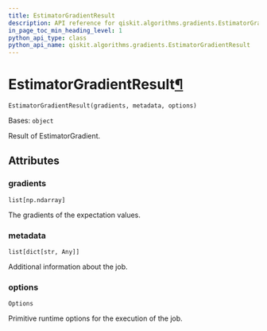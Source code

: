 ```yaml
---
title: EstimatorGradientResult
description: API reference for qiskit.algorithms.gradients.EstimatorGradientResult
in_page_toc_min_heading_level: 1
python_api_type: class
python_api_name: qiskit.algorithms.gradients.EstimatorGradientResult
---
```


# EstimatorGradientResult[¶](#estimatorgradientresult "Permalink to this headline")

<span id="qiskit.algorithms.gradients.EstimatorGradientResult" />

`EstimatorGradientResult(gradients, metadata, options)`

Bases: `object`

Result of EstimatorGradient.

## Attributes

<span id="qiskit.algorithms.gradients.EstimatorGradientResult.gradients" />

### gradients

`list[np.ndarray]`

The gradients of the expectation values.

<span id="qiskit.algorithms.gradients.EstimatorGradientResult.metadata" />

### metadata

`list[dict[str, Any]]`

Additional information about the job.

<span id="qiskit.algorithms.gradients.EstimatorGradientResult.options" />

### options

`Options`

Primitive runtime options for the execution of the job.

